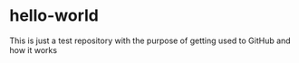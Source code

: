 # hello-world
This is just a test repository with the purpose of getting used to GitHub and how it works
